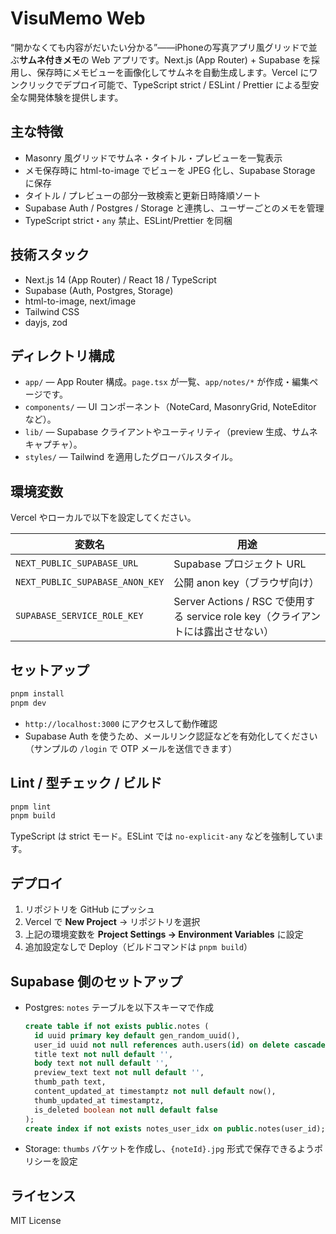 # VisuMemo Web

“開かなくても内容がだいたい分かる”——iPhoneの写真アプリ風グリッドで並ぶ**サムネ付きメモ**の Web アプリです。Next.js (App Router) + Supabase を採用し、保存時にメモビューを画像化してサムネを自動生成します。Vercel にワンクリックでデプロイ可能で、TypeScript strict / ESLint / Prettier による型安全な開発体験を提供します。

## 主な特徴
- Masonry 風グリッドでサムネ・タイトル・プレビューを一覧表示
- メモ保存時に html-to-image でビューを JPEG 化し、Supabase Storage に保存
- タイトル / プレビューの部分一致検索と更新日時降順ソート
- Supabase Auth / Postgres / Storage と連携し、ユーザーごとのメモを管理
- TypeScript strict・`any` 禁止、ESLint/Prettier を同梱

## 技術スタック
- Next.js 14 (App Router) / React 18 / TypeScript
- Supabase (Auth, Postgres, Storage)
- html-to-image, next/image
- Tailwind CSS
- dayjs, zod

## ディレクトリ構成
- `app/` — App Router 構成。`page.tsx` が一覧、`app/notes/*` が作成・編集ページです。
- `components/` — UI コンポーネント（NoteCard, MasonryGrid, NoteEditor など）。
- `lib/` — Supabase クライアントやユーティリティ（preview 生成、サムネキャプチャ）。
- `styles/` — Tailwind を適用したグローバルスタイル。

## 環境変数
Vercel やローカルで以下を設定してください。

| 変数名 | 用途 |
| --- | --- |
| `NEXT_PUBLIC_SUPABASE_URL` | Supabase プロジェクト URL |
| `NEXT_PUBLIC_SUPABASE_ANON_KEY` | 公開 anon key（ブラウザ向け） |
| `SUPABASE_SERVICE_ROLE_KEY` | Server Actions / RSC で使用する service role key（クライアントには露出させない） |

## セットアップ
```bash
pnpm install
pnpm dev
```

- `http://localhost:3000` にアクセスして動作確認
- Supabase Auth を使うため、メールリンク認証などを有効化してください（サンプルの `/login` で OTP メールを送信できます）

## Lint / 型チェック / ビルド
```bash
pnpm lint
pnpm build
```

TypeScript は strict モード。ESLint では `no-explicit-any` などを強制しています。

## デプロイ
1. リポジトリを GitHub にプッシュ
2. Vercel で **New Project** → リポジトリを選択
3. 上記の環境変数を **Project Settings → Environment Variables** に設定
4. 追加設定なしで Deploy（ビルドコマンドは `pnpm build`）

## Supabase 側のセットアップ
- Postgres: `notes` テーブルを以下スキーマで作成
  ```sql
  create table if not exists public.notes (
    id uuid primary key default gen_random_uuid(),
    user_id uuid not null references auth.users(id) on delete cascade,
    title text not null default '',
    body text not null default '',
    preview_text text not null default '',
    thumb_path text,
    content_updated_at timestamptz not null default now(),
    thumb_updated_at timestamptz,
    is_deleted boolean not null default false
  );
  create index if not exists notes_user_idx on public.notes(user_id);
  ```
- Storage: `thumbs` バケットを作成し、`{noteId}.jpg` 形式で保存できるようポリシーを設定

## ライセンス
MIT License
